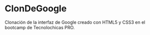 # ClonDeGoogle
Clonación de la interfaz de Google creado con HTML5 y CSS3 en el bootcamp de Tecnolochicas PRO.
